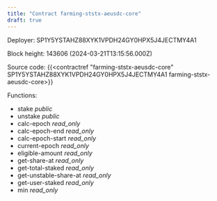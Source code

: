 ```yaml
---
title: "Contract farming-ststx-aeusdc-core"
draft: true
---
```

Deployer: SP1Y5YSTAHZ88XYK1VPDH24GY0HPX5J4JECTMY4A1


 



Block height: 143606 (2024-03-21T13:15:56.000Z)

Source code: {{<contractref "farming-ststx-aeusdc-core" SP1Y5YSTAHZ88XYK1VPDH24GY0HPX5J4JECTMY4A1 farming-ststx-aeusdc-core>}}

Functions:

* stake _public_
* unstake _public_
* calc-epoch _read_only_
* calc-epoch-end _read_only_
* calc-epoch-start _read_only_
* current-epoch _read_only_
* eligible-amount _read_only_
* get-share-at _read_only_
* get-total-staked _read_only_
* get-unstable-share-at _read_only_
* get-user-staked _read_only_
* min _read_only_
